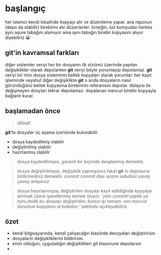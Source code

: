 

# başlangıç
her istemci kendi lokalinde kopyayı alır ve düzenleme yapar. ana reponun (depo da olabilir) birebirini alır düzenlerler. örneğin, üst komşudan herkes aynı aşure tabağını alamıyor ama aynı tabağın birebir kopyasını alıyor diyebiliriz 😀

## git'in kavramsal farkları

diğer sistemler veriyi her bir dosyanın ilk sürümü üzerinde yapılan değişiklikler olarak depolarken **git** veriyi böyle yorumlayıp depolamaz. **git** veriyi bir mini dosya sisteminin bellek kopyaları olarak yorumlar. her kayıt işleminde veyahut diğer değişiklikte **git** o anda dosyaların nasıl göründüğünü bellek kopyasına birebirinin referansını depolar. dolayısı ile değişmeyen dosyları tekrar depolamaz. dopalanan mevcut birebir kopyayla bağlantı kurar. 

## başlamadan önce
>dikkat!

**git**'te dosyalar üç aşama içerisinde bulunabilir. 
* dosya kaydedilmiş olabilir
* değiştirilmiş olabilir
* hazırlanmış olabilir
>dosya kaydedilmişse, güvenli bir biçimde deoplanmış demektir.

>dosya değiştirilmişse, değişiklik yapmışsınız fakat **git** in deposuna bildirmediniz demektir. _commit commit diye ısrarın sebebini yavaş yavaş anlıyoruz_

>dosya hazırlanmışsa, değiştirilen dosyayı kayıt edildiğinde kopyaya alınmak üzere işaretlenmiş demek oluyor. _'yani commiti yaptık ya hani,dedik bu dosyayı değiştirdim, bunun işi tamam. sen mevcut durumun kopyasını al bakalım;' şeklinde açıklayabiliriz_

## özet 

- kendi bilgisayarında, kendi çalışacağın klasörde deosyaları değiştirirsin.
- dosyaların değişikliklerini bildirirsin.
- emin olduğun, uyguladığın değişiklikleri git klasorune depolarsın. 
-

